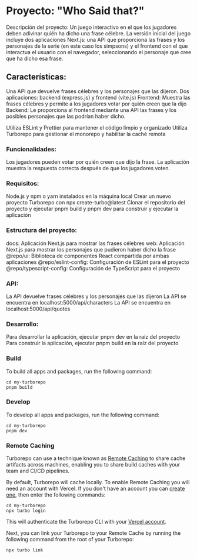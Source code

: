 # Proyecto: "Who Said that?"

Descripción del proyecto: Un juego interactivo en el que los jugadores deben adivinar quién ha dicho una frase célebre. La versión inicial del juego incluye dos aplicaciones Next.js: una API que proporciona las frases y los personajes de la serie (en este caso los simpsons) y el frontend con el que interactua el usuario con el navegador, seleccionando el personaje que cree que ha dicho esa frase.

## Características:

Una API que devuelve frases célebres y los personajes que las dijeron.
Dos aplicaciones: backend (express.js) y frontend (vite.js)
Frontend: Muestra las frases célebres y permite a los jugadores votar por quién creen que la dijo
Backend: Le proporciona al frontend mediante una API las frases y los posibles personajes que las podrían haber dicho.

Utiliza ESLint y Prettier para mantener el código limpio y organizado
Utiliza Turborepo para gestionar el monorepo y habilitar la caché remota

### Funcionalidades:

Los jugadores pueden votar por quién creen que dijo la frase.
La aplicación muestra la respuesta correcta después de que los jugadores voten.

### Requisitos:
Node.js y npm o yarn instalados en la máquina local
Crear un nuevo proyecto Turborepo con npx create-turbo@latest
Clonar el repositorio del proyecto y ejecutar pnpm build y pnpm dev para construir y ejecutar la aplicación

### Estructura del proyecto:

docs: Aplicación Next.js para mostrar las frases célebres
web: Aplicación Next.js para mostrar los personajes que pudieron haber dicho la frase
@repo/ui: Biblioteca de componentes React compartida por ambas aplicaciones
@repo/eslint-config: Configuración de ESLint para el proyecto
@repo/typescript-config: Configuración de TypeScript para el proyecto

### API:
La API devuelve frases célebres y los personajes que las dijeron
La API se encuentra en localhost:5000/api/characters
La API se encuentra en localhost:5000/api/quotes

### Desarrollo:
Para desarrollar la aplicación, ejecutar pnpm dev en la raíz del proyecto
Para construir la aplicación, ejecutar pnpm build en la raíz del proyecto

### Build

To build all apps and packages, run the following command:

```
cd my-turborepo
pnpm build
```

### Develop

To develop all apps and packages, run the following command:

```
cd my-turborepo
pnpm dev
```

### Remote Caching

Turborepo can use a technique known as [Remote Caching](https://turbo.build/repo/docs/core-concepts/remote-caching) to share cache artifacts across machines, enabling you to share build caches with your team and CI/CD pipelines.

By default, Turborepo will cache locally. To enable Remote Caching you will need an account with Vercel. If you don't have an account you can [create one](https://vercel.com/signup), then enter the following commands:

```
cd my-turborepo
npx turbo login
```

This will authenticate the Turborepo CLI with your [Vercel account](https://vercel.com/docs/concepts/personal-accounts/overview).

Next, you can link your Turborepo to your Remote Cache by running the following command from the root of your Turborepo:

```
npx turbo link
```
